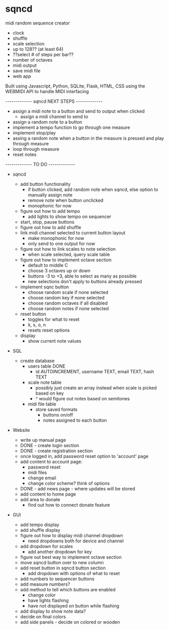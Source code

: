 # sqncd
midi random sequence creator

- clock
- shuffle
- scale selection
- up to 128?? (at least 64)
- ??select # of steps per bar??
- number of octaves
- midi output
- save midi file
- web app

Built using Javascript, Python, SQLite, Flask, HTML, CSS
using the WEBMIDI API to handle MIDI interfacing

------------- sqncd NEXT STEPS -------------
- assign a midi note to a button and send to output when clicked
    - assign a midi channel to send to
- assign a random note to a button
- implement a tempo function to go through one measure
- implement stop/play
- assing a random note when a button in the measure is pressed and play through measure
- loop through measure
- reset notes







------------- TO DO -------------
- sqncd 
    - add button functionality
        - if button clicked, add random note when sqncd, else option to manually assign note
        - remove note when button unclicked
        - monophonic for now
    - figure out how to add tempo
        - add lights to show tempo on sequencer
    - start, stop, pause buttons
    - figure out how to add shuffle
    - link midi channel selected to current button layout
        - make monophonic for now
        - only send to one output for now
    - figure out how to link scales to note selection
        - when scale selected, query scale table
    - figure out how to implement octave section
        - default to middle C
        - choose 3 octaves up or down
        - buttons -3 to +3, able to select as many as possible
        - new selections don't apply to buttons already pressed
    - implement sqnc button
        - choose random scale if none selected
        - choose random key if none selected
        - choose random octaves if all disabled
        - choose random notes if none selected
    - reset button
        - toggles for what to reset
        - k, s, o, n
        - resets reset options
    - display
        - show current note values


- SQL
    - create database
        - users table DONE
            - id AUTOINCREMENT, username TEXT, email TEXT, hash TEXT
        - scale note table
            - possibly just create an array instead when scale is picked based on key
            - ^ would figure out notes based on semitones
        - midi file table
            - store saved formats
                - buttons on/off
                - notes assigned to each button


- Website
    - write up manual page
    - DONE - create login section
    - DONE - create registration section
    - once logged in, add password reset option to 'account' page
    - add content to account page:
        - password reset
        - midi files
        - change email
        - change color scheme? think of options
    - DONE - add news page - where updates will be stored
    - add content to home page
    - add area to donate
        - find out how to connect donate feature


- GUI
    - add tempo display
    - add shuffle display
    - figure out how to display midi channel dropdown
        - need dropdowns both for device and channel
    - add dropdown for scales
        - add another dropdown for key
    - figure out best way to implement octave section
    - move sqncd button over to new column
    - add reset button in sqncd button section
        - add dropdown with options of what to reset
    - add numbers to sequencer buttons
    - add measure numbers?
    - add method to tell which buttons are enabled
        - change color
        - have lights flashing
        - have not displayed on button while flashing
    - add display to show note data?
    - decide on final colors
    - add side panels - decide on colored or wooden
